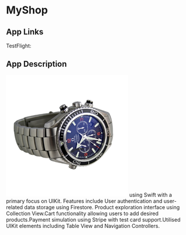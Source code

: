 # MyShop
## App Links

TestFlight: [](https://testflight.apple.com/join/tJebjWy0)

## App Description

![Screenshot of the app](MyShop/Assets.xcassets/watch.imageset/watch@1x.png) using Swift with a primary focus on UIKit. Features include User authentication and user-related data storage using Firestore. Product exploration interface using Collection View.Cart functionality allowing users to add desired products.Payment simulation using Stripe with test card support.Utilised UIKit elements including Table View and Navigation Controllers.

